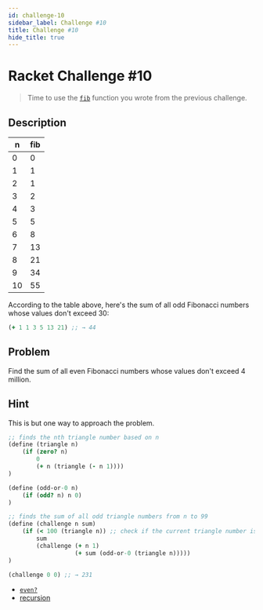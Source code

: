 ```yaml
---
id: challenge-10
sidebar_label: Challenge #10
title: Challenge #10
hide_title: true
---
```


# Racket Challenge #10

> Time to use the [`fib`](challenge-9.md) function you wrote from the previous
> challenge.

## Description

n   | fib
--- | ---
0   | 0
1   | 1
2   | 1
3   | 2
4   | 3
5   | 5
6   | 8
7   | 13
8   | 21
9   | 34
10  | 55

According to the table above, here's the sum of all odd Fibonacci numbers whose
values don't exceed 30:

``` clojure
(+ 1 1 3 5 13 21) ;; → 44
```

## Problem

Find the sum of all even Fibonacci numbers whose values don't exceed 4 million.

## Hint

This is but one way to approach the problem.

``` clojure
;; finds the nth triangle number based on n
(define (triangle n)
    (if (zero? n)
        0
        (+ n (triangle (- n 1))))
)

(define (odd-or-0 n)
    (if (odd? n) n 0)
)

;; finds the sum of all odd triangle numbers from n to 99
(define (challenge n sum)
    (if (< 100 (triangle n)) ;; check if the current triangle number is over 100
        sum
        (challenge (+ n 1)
                   (+ sum (odd-or-0 (triangle n)))))
)

(challenge 0 0) ;; → 231
```

* [`even?`](https://docs.racket-lang.org/reference/number-types.html#%28def._%28%28quote._~23~25kernel%29._even~3f%29%29)
* [recursion](recursion.md)
